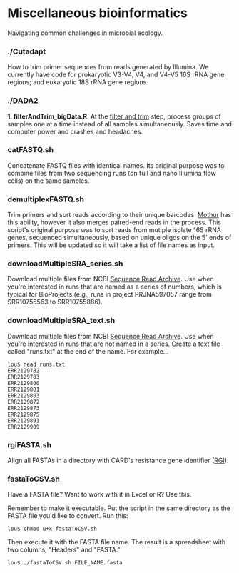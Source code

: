# Miscellaneous bioinformatics

Navigating common challenges in microbial ecology.

### ./Cutadapt
How to trim primer sequences from reads generated by Illumina. We currently have code for prokaryotic V3-V4, V4, and V4-V5 16S rRNA gene regions; and eukaryotic 18S rRNA gene regions.


### ./DADA2
<b>1. filterAndTrim_bigData.R</b>. At the [filter and trim](https://benjjneb.github.io/dada2/tutorial.html) step, process groups of samples one at a time instead of all samples simultaneously. Saves time and computer power and crashes and headaches.


### catFASTQ.sh
Concatenate FASTQ files with identical names. Its original purpose was to combine files from two sequencing runs (on full and nano Illumina flow cells) on the same samples. 


### demultiplexFASTQ.sh
Trim primers and sort reads according to their unique barcodes. [Mothur](https://mothur.org/wiki/make.contigs/) has this ability, however it also merges paired-end reads in the process. This script's original purpose was to sort reads from mutiple isolate 16S rRNA genes, sequenced simultaneously, based on unique oligos on the 5' ends of primers. This will be updated so it will take a list of file names as input.


### downloadMultipleSRA_series.sh
Download multiple files from NCBI [Sequence Read Archive](https://www.ncbi.nlm.nih.gov/sra). Use when you're interested in runs that are named as a series of numbers, which is typical for BioProjects (e.g., runs in project PRJNA597057 range from SRR10755563 to SRR10755886).


### downloadMultipleSRA_text.sh
Download multiple files from NCBI [Sequence Read Archive](https://www.ncbi.nlm.nih.gov/sra). Use when you're interested in runs that are not named in a series. Create a text file called "runs.txt" at the end of the name. For example...

```
lou$ head runs.txt
ERR2129782
ERR2129783
ERR2129800
ERR2129801
ERR2129803
ERR2129872
ERR2129873
ERR2129875
ERR2129891
ERR2129909
````


### rgiFASTA.sh
Align all FASTAs in a directory with CARD's resistance gene identifier ([RGI](https://card.mcmaster.ca/analyze/rgi)).


### fastaToCSV.sh
Have a FASTA file? Want to work with it in Excel or R? Use this. 

Remember to make it executable. Put the script in the same directory as the FASTA file you'd like to convert. Run this:
```
lou$ chmod u+x fastaToCSV.sh
```

Then execute it with the FASTA file name. The result is a spreadsheet with two columns, "Headers" and "FASTA."
```
lou$ ./fastaToCSV.sh FILE_NAME.fasta
```
